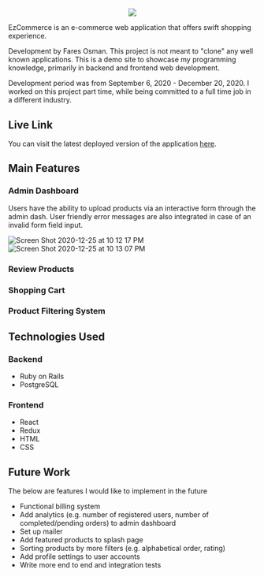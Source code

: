 #

<p align="center">
  <img src="https://i.postimg.cc/BssFrZdH/Screen-Shot-2020-12-24-at-11-24-49-PM.png">
</p>
EzCommerce is an e-commerce web application that offers swift shopping experience.

Development by Fares Osman. This project is not meant to "clone" any well known applications. This is a demo site to showcase my programming knowledge, primarily in backend and frontend web development.

Development period was from September 6, 2020 - December 20, 2020. I worked on this project part time, while being committed to a full time job in a different industry.

## Live Link

You can visit the latest deployed version of the application [here](https://ez-ecomm.herokuapp.com/#/).

## Main Features

### Admin Dashboard

Users have the ability to upload products via an interactive form through the admin dash. User friendly error messages are also integrated in case of an invalid form field input.

<img align="center" alt="Screen Shot 2020-12-25 at 10 12 17 PM" src="https://i.ibb.co/4dCnWR7/Screen-Shot-2020-12-25-at-10-12-17-PM.png">
<img align="center" alt="Screen Shot 2020-12-25 at 10 13 07 PM" src="https://i.ibb.co/MCG8VWq/Screen-Shot-2020-12-25-at-11-38-05-PM.png">

### Review Products

### Shopping Cart

### Product Filtering System

## Technologies Used

### Backend

- Ruby on Rails
- PostgreSQL

### Frontend

- React
- Redux
- HTML
- CSS

## Future Work

The below are features I would like to implement in the future

- Functional billing system
- Add analytics (e.g. number of registered users, number of completed/pending orders) to admin dashboard
- Set up mailer
- Add featured products to splash page
- Sorting products by more filters (e.g. alphabetical order, rating)
- Add profile settings to user accounts
- Write more end to end and integration tests
